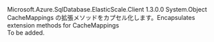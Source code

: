 <Type Name="CacheMappingExtensions" FullName="Microsoft.Azure.SqlDatabase.ElasticScale.ShardManagement.CacheMappingExtensions">
  <TypeSignature Language="C#" Value="public static class CacheMappingExtensions" />
  <TypeSignature Language="ILAsm" Value=".class public auto ansi abstract sealed beforefieldinit CacheMappingExtensions extends System.Object" />
  <TypeSignature Language="DocId" Value="T:Microsoft.Azure.SqlDatabase.ElasticScale.ShardManagement.CacheMappingExtensions" />
  <TypeSignature Language="VB.NET" Value="Public Module CacheMappingExtensions" />
  <TypeSignature Language="F#" Value="type CacheMappingExtensions = class" />
  <AssemblyInfo>
    <AssemblyName>Microsoft.Azure.SqlDatabase.ElasticScale.Client</AssemblyName>
    <AssemblyVersion>1.3.0.0</AssemblyVersion>
  </AssemblyInfo>
  <Base>
    <BaseTypeName>System.Object</BaseTypeName>
  </Base>
  <Interfaces />
  <Docs>
    <summary>
            <span data-ttu-id="7e442-101">CacheMappings の拡張メソッドをカプセル化します。</span><span class="sxs-lookup"><span data-stu-id="7e442-101">Encapsulates extension methods for CacheMappings</span></span>
            </summary>
    <remarks>To be added.</remarks>
  </Docs>
  <Members />
</Type>
